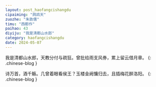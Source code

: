 ```yaml
---
layout: post_haofangcishangdu
cipaiming: "鹧鸪天"
zuozhe: "朱敦儒"
timu: "西都作"
paihao: 43
diyiju: "我是清都山水郎"
category: haofangcishangdu
date: 2024-05-07
---
```


我是清都山水郎，天教分付与疏狂。曾批给雨支风券，累上留云借月章。
{: .chinese-blog }

诗万首，酒千觞。几曾着眼看侯王？玉楼金阙慵归去，且插梅花醉洛阳。
{: .chinese-blog }
